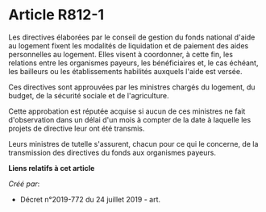 # Article R812-1

Les directives élaborées par le conseil de gestion du fonds national d'aide au logement fixent les modalités de liquidation
et de paiement des aides personnelles au logement. Elles visent à coordonner, à cette fin, les relations entre les organismes
payeurs, les bénéficiaires et, le cas échéant, les bailleurs ou les établissements habilités auxquels l'aide est versée.

Ces directives sont approuvées par les ministres chargés du logement, du budget, de la sécurité sociale et de l'agriculture.

Cette approbation est réputée acquise si aucun de ces ministres ne fait d'observation dans un délai d'un mois à compter de la
date à laquelle les projets de directive leur ont été transmis.

Leurs ministres de tutelle s'assurent, chacun pour ce qui le concerne, de la transmission des directives du fonds aux
organismes payeurs.

**Liens relatifs à cet article**

_Créé par_:

  - Décret n°2019-772 du 24 juillet 2019 - art.
